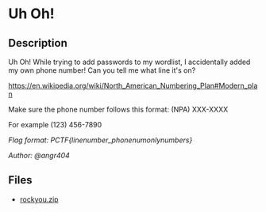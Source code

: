 # Uh Oh!

## Description

Uh Oh! While trying to add passwords to my wordlist, I accidentally added my own phone number! Can you tell me what line it's on?

https://en.wikipedia.org/wiki/North_American_Numbering_Plan#Modern_plan

Make sure the phone number follows this format: (NPA) XXX-XXXX

For example (123) 456-7890

*Flag format: PCTF{linenumber_phonenumonlynumbers}*

*Author: @angr404*

## Files

* [rockyou.zip](files/rockyou.zip)

